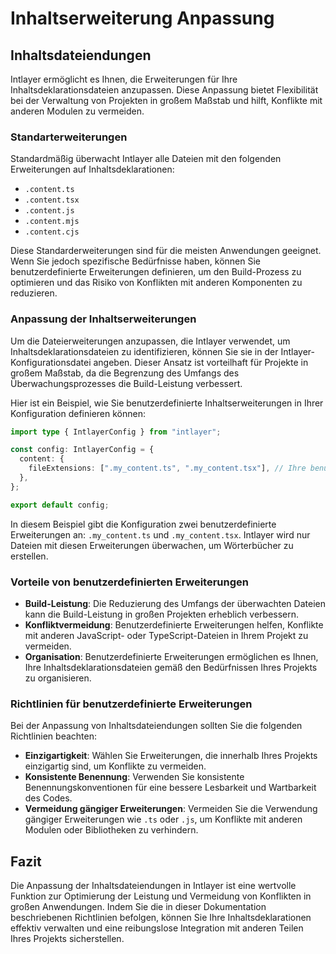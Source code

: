 # Inhaltserweiterung Anpassung

## Inhaltsdateiendungen

Intlayer ermöglicht es Ihnen, die Erweiterungen für Ihre Inhaltsdeklarationsdateien anzupassen. Diese Anpassung bietet Flexibilität bei der Verwaltung von Projekten in großem Maßstab und hilft, Konflikte mit anderen Modulen zu vermeiden.

### Standarterweiterungen

Standardmäßig überwacht Intlayer alle Dateien mit den folgenden Erweiterungen auf Inhaltsdeklarationen:

- `.content.ts`
- `.content.tsx`
- `.content.js`
- `.content.mjs`
- `.content.cjs`

Diese Standarderweiterungen sind für die meisten Anwendungen geeignet. Wenn Sie jedoch spezifische Bedürfnisse haben, können Sie benutzerdefinierte Erweiterungen definieren, um den Build-Prozess zu optimieren und das Risiko von Konflikten mit anderen Komponenten zu reduzieren.

### Anpassung der Inhaltserweiterungen

Um die Dateierweiterungen anzupassen, die Intlayer verwendet, um Inhaltsdeklarationsdateien zu identifizieren, können Sie sie in der Intlayer-Konfigurationsdatei angeben. Dieser Ansatz ist vorteilhaft für Projekte in großem Maßstab, da die Begrenzung des Umfangs des Überwachungsprozesses die Build-Leistung verbessert.

Hier ist ein Beispiel, wie Sie benutzerdefinierte Inhaltserweiterungen in Ihrer Konfiguration definieren können:

```typescript
import type { IntlayerConfig } from "intlayer";

const config: IntlayerConfig = {
  content: {
    fileExtensions: [".my_content.ts", ".my_content.tsx"], // Ihre benutzerdefinierten Erweiterungen
  },
};

export default config;
```

In diesem Beispiel gibt die Konfiguration zwei benutzerdefinierte Erweiterungen an: `.my_content.ts` und `.my_content.tsx`. Intlayer wird nur Dateien mit diesen Erweiterungen überwachen, um Wörterbücher zu erstellen.

### Vorteile von benutzerdefinierten Erweiterungen

- **Build-Leistung**: Die Reduzierung des Umfangs der überwachten Dateien kann die Build-Leistung in großen Projekten erheblich verbessern.
- **Konfliktvermeidung**: Benutzerdefinierte Erweiterungen helfen, Konflikte mit anderen JavaScript- oder TypeScript-Dateien in Ihrem Projekt zu vermeiden.
- **Organisation**: Benutzerdefinierte Erweiterungen ermöglichen es Ihnen, Ihre Inhaltsdeklarationsdateien gemäß den Bedürfnissen Ihres Projekts zu organisieren.

### Richtlinien für benutzerdefinierte Erweiterungen

Bei der Anpassung von Inhaltsdateiendungen sollten Sie die folgenden Richtlinien beachten:

- **Einzigartigkeit**: Wählen Sie Erweiterungen, die innerhalb Ihres Projekts einzigartig sind, um Konflikte zu vermeiden.
- **Konsistente Benennung**: Verwenden Sie konsistente Benennungskonventionen für eine bessere Lesbarkeit und Wartbarkeit des Codes.
- **Vermeidung gängiger Erweiterungen**: Vermeiden Sie die Verwendung gängiger Erweiterungen wie `.ts` oder `.js`, um Konflikte mit anderen Modulen oder Bibliotheken zu verhindern.

## Fazit

Die Anpassung der Inhaltsdateiendungen in Intlayer ist eine wertvolle Funktion zur Optimierung der Leistung und Vermeidung von Konflikten in großen Anwendungen. Indem Sie die in dieser Dokumentation beschriebenen Richtlinien befolgen, können Sie Ihre Inhaltsdeklarationen effektiv verwalten und eine reibungslose Integration mit anderen Teilen Ihres Projekts sicherstellen.
